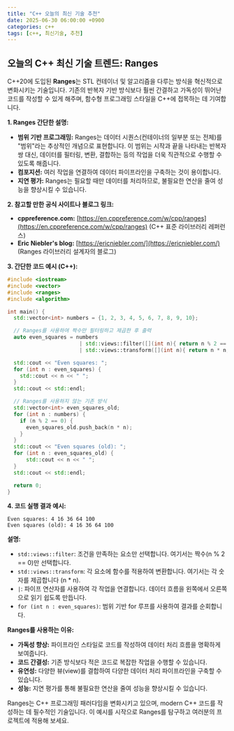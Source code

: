 ```yaml
---
title: "C++ 오늘의 최신 기술 추천"
date: 2025-06-30 06:00:00 +0900
categories: c++
tags: [c++, 최신기술, 추천]
---
```


## 오늘의 C++ 최신 기술 트렌드: **Ranges**

C++20에 도입된 **Ranges**는 STL 컨테이너 및 알고리즘을 다루는 방식을 혁신적으로 변화시키는 기술입니다. 기존의 반복자 기반 방식보다 훨씬 간결하고 가독성이 뛰어난 코드를 작성할 수 있게 해주며, 함수형 프로그래밍 스타일을 C++에 접목하는 데 기여합니다.

**1. Ranges 간단한 설명:**

*   **범위 기반 프로그래밍:** Ranges는 데이터 시퀀스(컨테이너의 일부분 또는 전체)를 "범위"라는 추상적인 개념으로 표현합니다. 이 범위는 시작과 끝을 나타내는 반복자 쌍 대신, 데이터를 필터링, 변환, 결합하는 등의 작업을 더욱 직관적으로 수행할 수 있도록 해줍니다.
*   **컴포지션:** 여러 작업을 연결하여 데이터 파이프라인을 구축하는 것이 용이합니다.
*   **지연 평가:** Ranges는 필요할 때만 데이터를 처리하므로, 불필요한 연산을 줄여 성능을 향상시킬 수 있습니다.

**2. 참고할 만한 공식 사이트나 블로그 링크:**

*   **cppreference.com:** [https://en.cppreference.com/w/cpp/ranges](https://en.cppreference.com/w/cpp/ranges) (C++ 표준 라이브러리 레퍼런스)
*   **Eric Niebler's blog:** [https://ericniebler.com/](https://ericniebler.com/) (Ranges 라이브러리 설계자의 블로그)

**3. 간단한 코드 예시 (C++):**

```cpp
#include <iostream>
#include <vector>
#include <ranges>
#include <algorithm>

int main() {
  std::vector<int> numbers = {1, 2, 3, 4, 5, 6, 7, 8, 9, 10};

  // Ranges를 사용하여 짝수만 필터링하고 제곱한 후 출력
  auto even_squares = numbers
                       | std::views::filter([](int n){ return n % 2 == 0; })
                       | std::views::transform([](int n){ return n * n; });

  std::cout << "Even squares: ";
  for (int n : even_squares) {
    std::cout << n << " ";
  }
  std::cout << std::endl;

  // Ranges를 사용하지 않는 기존 방식
  std::vector<int> even_squares_old;
  for (int n : numbers) {
    if (n % 2 == 0) {
      even_squares_old.push_back(n * n);
    }
  }
  std::cout << "Even squares (old): ";
  for (int n : even_squares_old) {
      std::cout << n << " ";
  }
  std::cout << std::endl;

  return 0;
}
```

**4. 코드 실행 결과 예시:**

```
Even squares: 4 16 36 64 100
Even squares (old): 4 16 36 64 100
```

**설명:**

*   `std::views::filter`: 조건을 만족하는 요소만 선택합니다. 여기서는 짝수(n % 2 == 0)만 선택합니다.
*   `std::views::transform`: 각 요소에 함수를 적용하여 변환합니다. 여기서는 각 숫자를 제곱합니다 (n \* n).
*   `|`: 파이프 연산자를 사용하여 각 작업을 연결합니다.  데이터 흐름을 왼쪽에서 오른쪽으로 읽기 쉽도록 만듭니다.
*   `for (int n : even_squares)`:  범위 기반 for 루프를 사용하여 결과를 순회합니다.

**Ranges를 사용하는 이유:**

*   **가독성 향상:** 파이프라인 스타일로 코드를 작성하여 데이터 처리 흐름을 명확하게 보여줍니다.
*   **코드 간결성:** 기존 방식보다 적은 코드로 복잡한 작업을 수행할 수 있습니다.
*   **유연성:** 다양한 뷰(view)를 결합하여 다양한 데이터 처리 파이프라인을 구축할 수 있습니다.
*   **성능:** 지연 평가를 통해 불필요한 연산을 줄여 성능을 향상시킬 수 있습니다.

Ranges는 C++ 프로그래밍 패러다임을 변화시키고 있으며, modern C++ 코드를 작성하는 데 필수적인 기술입니다.  이 예시를 시작으로 Ranges를 탐구하고 여러분의 프로젝트에 적용해 보세요.

